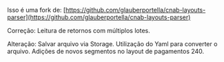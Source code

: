 Isso é uma fork de: [https://github.com/glauberportella/cnab-layouts-parser](https://github.com/glauberportella/cnab-layouts-parser)

Correção: 
Leitura de retornos com múltiplos lotes.

Alteração:
Salvar arquivo via Storage.
Utilização do Yaml para converter o arquivo.
Adições de novos segmentos no layout de pagamentos 240.